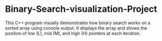 # Binary-Search-visualization-Project
This C++ program visually demonstrates how binary search works on a sorted array using console output. It displays the array and shows the position of low (L), mid (M), and high (H) pointers at each iteration.
